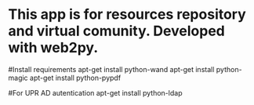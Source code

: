 # This app is for resources repository and virtual comunity. Developed with web2py.

#Install requirements
apt-get install python-wand
apt-get install python-magic
apt-get install python-pypdf

#For UPR AD autentication
apt-get install python-ldap
